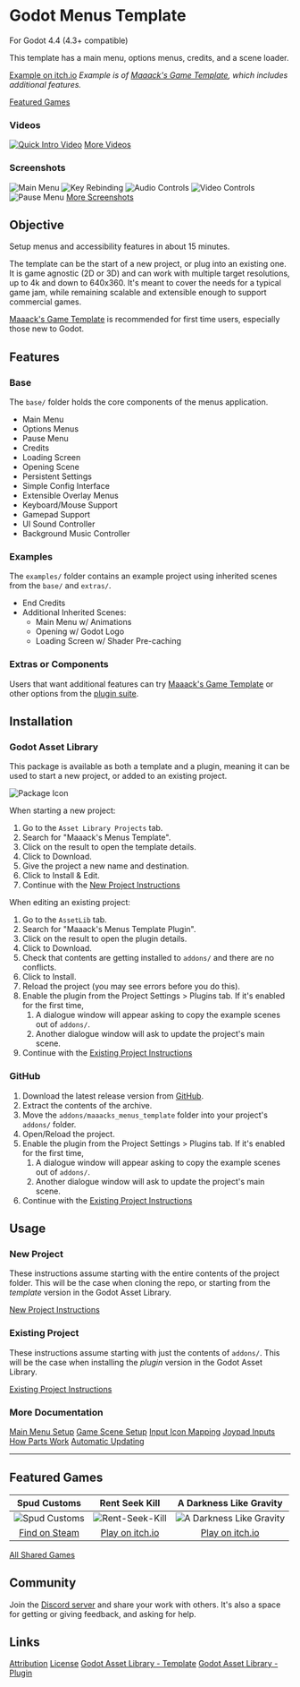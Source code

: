 # Godot Menus Template
For Godot 4.4 (4.3+ compatible)

This template has a main menu, options menus, credits, and a scene loader.

[Example on itch.io](https://maaack.itch.io/godot-game-template)
_Example is of [Maaack's Game Template](https://github.com/Maaack/Godot-Game-Template), which includes additional features._

[Featured Games](#featured-games)

### Videos

[![Quick Intro Video](https://img.youtube.com/vi/U9CB3vKINVw/hqdefault.jpg)](https://youtu.be/U9CB3vKINVw)
[More Videos](/addons/maaacks_menus_template/docs/Videos.md)

### Screenshots
![Main Menu](/addons/maaacks_menus_template/media/screenshot-6-main-menu-5.png)
![Key Rebinding](/addons/maaacks_menus_template/media/screenshot-6-input-list-8.png)
![Audio Controls](/addons/maaacks_menus_template/media/screenshot-6-audio-options-2.png)
![Video Controls](/addons/maaacks_menus_template/media/screenshot-6-video-options-5.png)
![Pause Menu](/addons/maaacks_menus_template/media/screenshot-6-pause-menu-3.png)
[More Screenshots](/addons/maaacks_menus_template/docs/Screenshots.md)

## Objective

Setup menus and accessibility features in about 15 minutes.

The template can be the start of a new project, or plug into an existing one. It is game agnostic (2D or 3D) and can work with multiple target resolutions, up to 4k and down to 640x360. It's meant to cover the needs for a typical game jam, while remaining scalable and extensible enough to support commercial games.

[Maaack's Game Template](https://github.com/Maaack/Godot-Game-Template) is recommended for first time users, especially those new to Godot.

## Features

### Base

The `base/` folder holds the core components of the menus application.

-   Main Menu
-   Options Menus
-   Pause Menu
-   Credits
-   Loading Screen
-   Opening Scene
-   Persistent Settings
-   Simple Config Interface
-   Extensible Overlay Menus
-   Keyboard/Mouse Support
-   Gamepad Support
-   UI Sound Controller
-   Background Music Controller

### Examples

The `examples/` folder contains an example project using inherited scenes from the `base/` and `extras/`.

-   End Credits
-   Additional Inherited Scenes:
    -   Main Menu w/ Animations
    -   Opening w/ Godot Logo
    -   Loading Screen w/ Shader Pre-caching

### Extras or Components

Users that want additional features can try [Maaack's Game Template](https://github.com/Maaack/Godot-Game-Template) or other options from the [plugin suite](/addons/maaacks_menus_template/docs/PluginSuite.md).


## Installation

### Godot Asset Library
This package is available as both a template and a plugin, meaning it can be used to start a new project, or added to an existing project.

![Package Icon](/addons/maaacks_menus_template/media/menus-icon-black-transparent-256x256.png)

When starting a new project:

1.  Go to the `Asset Library Projects` tab.
2.  Search for "Maaack's Menus Template".
3.  Click on the result to open the template details.
4.  Click to Download.
5.  Give the project a new name and destination.
6.  Click to Install & Edit.
7.  Continue with the [New Project Instructions](/addons/maaacks_menus_template/docs/NewProject.md)

When editing an existing project:

1.  Go to the `AssetLib` tab.
2.  Search for "Maaack's Menus Template Plugin".
3.  Click on the result to open the plugin details.
4.  Click to Download.
5.  Check that contents are getting installed to `addons/` and there are no conflicts.
6.  Click to Install.
7.  Reload the project (you may see errors before you do this).
8.  Enable the plugin from the Project Settings > Plugins tab.
    If it's enabled for the first time,
    1.  A dialogue window will appear asking to copy the example scenes out of `addons/`.
    2.  Another dialogue window will ask to update the project's main scene.
9.  Continue with the [Existing Project Instructions](/addons/maaacks_menus_template/docs/ExistingProject.md)


### GitHub


1.  Download the latest release version from [GitHub](https://github.com/Maaack/Godot-Menus-Template/releases/latest).
2.  Extract the contents of the archive.
3.  Move the `addons/maaacks_menus_template` folder into your project's `addons/` folder.
4.  Open/Reload the project.
5.  Enable the plugin from the Project Settings > Plugins tab.
    If it's enabled for the first time,
    1.  A dialogue window will appear asking to copy the example scenes out of `addons/`.
    2.  Another dialogue window will ask to update the project's main scene.
6.  Continue with the [Existing Project Instructions](/addons/maaacks_menus_template/docs/ExistingProject.md)


## Usage

### New Project
These instructions assume starting with the entire contents of the project folder. This will be the case when cloning the repo, or starting from the *template* version in the Godot Asset Library.


[New Project Instructions](/addons/maaacks_menus_template/docs/NewProject.md)

### Existing Project

These instructions assume starting with just the contents of `addons/`. This will be the case when installing the *plugin* version in the Godot Asset Library.

[Existing Project Instructions](/addons/maaacks_menus_template/docs/ExistingProject.md)

### More Documentation

[Main Menu Setup](/addons/maaacks_menus_template/docs/MainMenuSetup.md)
[Game Scene Setup](/addons/maaacks_menus_template/docs/GameSceneSetup.md)
[Input Icon Mapping](/addons/maaacks_menus_template/docs/InputIconMapping.md)
[Joypad Inputs](/addons/maaacks_menus_template/docs/JoypadInputs.md)
[How Parts Work](/addons/maaacks_menus_template/docs/HowPartsWork.md)
[Automatic Updating](/addons/maaacks_menus_template/docs/AutomaticUpdating.md)

---

## Featured Games

| Spud Customs | Rent Seek Kill  | A Darkness Like Gravity  |
| :-------:| :-------: | :-------: |
![Spud Customs](/addons/maaacks_menus_template/media/thumbnail-game-spud-customs.png)  |  ![Rent-Seek-Kill](/addons/maaacks_menus_template/media/thumbnail-game-rent-seek-kill.png)  |  ![A Darkness Like Gravity](/addons/maaacks_menus_template/media/thumbnail-game-a-darkness-like-gravity.png)  |
[Find on Steam](https://store.steampowered.com/app/3291880/Spud_Customs/) | [Play on itch.io](https://xandruher.itch.io/rent-seek-kill)  |  [Play on itch.io](https://maaack.itch.io/a-darkness-like-gravity)  |


[All Shared Games](/addons/maaacks_menus_template/docs/GamesMade.md)


## Community

Join the [Discord server](https://discord.gg/AyZrJh5AMp ) and share your work with others. It's also a space for getting or giving feedback, and asking for help.


## Links
[Attribution](/addons/maaacks_menus_template/ATTRIBUTION.md)
[License](/addons/maaacks_menus_template/LICENSE.txt)
[Godot Asset Library - Template](https://godotengine.org/asset-library/asset/3790)
[Godot Asset Library - Plugin](https://godotengine.org/asset-library/asset/2899)
